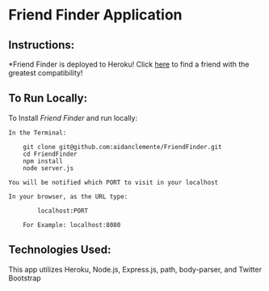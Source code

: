 # Friend Finder Application




## Instructions: 

*Friend Finder is deployed to Heroku! Click [here](https://fierce-mountain-37682.herokuapp.com/) to
 find a friend with the greatest compatibility!

## To Run Locally:

To Install *Friend Finder* and run locally:

    In the Terminal:

        git clone git@github.com:aidanclemente/FriendFinder.git
        cd FriendFinder
        npm install
        node server.js

    You will be notified which PORT to visit in your localhost

    In your browser, as the URL type:

            localhost:PORT 
        
        For Example: localhost:8080
        

## Technologies Used: 

This app utilizes Heroku, Node.js, Express.js, path, body-parser, and Twitter Bootstrap